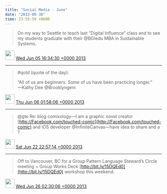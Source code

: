 ```yaml
---    
title: "Social Media - June"
date: "2013-06-30"
time: 23:59:59 +0000
---
```


> On my way to Seattle to teach last “Digital Influence” class and to see my students graduate with their @BGIedu MBA in Sustainable Systems.

<img src="{{ site.url }}{{ site.baseurl }}/assets/images/media/tweet.ico" width="30" /> [Wed Jun 05 16:34:30 +0000 2013](https://twitter.com/ChristopherA/status/342318523617538048)

----

> #qotd (quote of the day):  
>   
> “All of us are beginners. Some of us have been practicing longer.”  
> —Kathy Dee @Brooklyngem

<img src="{{ site.url }}{{ site.baseurl }}/assets/images/media/tweet.ico" width="30" /> [Thu Jun 06 01:58:06 +0000 2013](https://twitter.com/ChristopherA/status/342460356196704256)

----

> @gte Re: blog comixology—I am a graphic novel creator [http://Facebook.com/touched-comic](http://Facebook.com/touched-comic) and iOS developer @InfiniteCanvas—have idea to share and a ?

<img src="{{ site.url }}{{ site.baseurl }}/assets/images/media/tweet.ico" width="30" /> [Sat Jun 22 22:57:14 +0000 2013](https://twitter.com/ChristopherA/status/348575434402848768)

----

> Off to Vancouver, BC for a Group Pattern Language Steward’s Circle meeting + Group Works Deck [http://bit.ly/15DQEd0](http://bit.ly/15DQEd0) workshop this weekend.

<img src="{{ site.url }}{{ site.baseurl }}/assets/images/media/tweet.ico" width="30" /> [Wed Jun 26 02:30:06 +0000 2013](https://twitter.com/ChristopherA/status/349716168229126146)